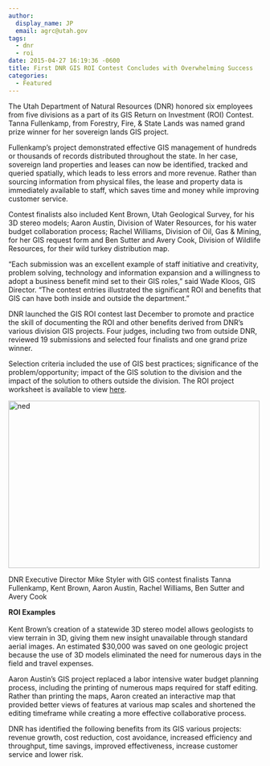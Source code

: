 ```yaml
---
author:
  display_name: JP
  email: agrc@utah.gov
tags:
  - dnr
  - roi
date: 2015-04-27 16:19:36 -0600
title: First DNR GIS ROI Contest Concludes with Overwhelming Success
categories:
  - Featured
---
```

<p>The Utah Department of Natural Resources (DNR) honored six employees from five divisions as a part of its GIS Return on Investment (ROI) Contest. Tanna Fullenkamp, from Forestry, Fire, & State Lands was named grand prize winner for her sovereign lands GIS project.</p>
<p>Fullenkamp’s project demonstrated effective GIS management of hundreds or thousands of records distributed throughout the state. In her case, sovereign land properties and leases can now be identified, tracked and queried spatially, which leads to less errors and more revenue. Rather than sourcing information from physical files, the lease and property data is immediately available to staff, which saves time and money while improving customer service.</p>
<p>Contest finalists also included Kent Brown, Utah Geological Survey, for his 3D stereo models; Aaron Austin, Division of Water Resources, for his water budget collaboration process; Rachel Williams, Division of Oil, Gas & Mining, for her GIS request form and Ben Sutter and Avery Cook, Division of Wildlife Resources, for their wild turkey distribution map.</p>
<p>“Each submission was an excellent example of staff initiative and creativity, problem solving, technology and information expansion and a willingness to adopt a business benefit mind set to their GIS roles,” said Wade Kloos, GIS Director. “The contest entries illustrated the significant ROI and benefits that GIS can have both inside and outside the department.”</p>
<p>DNR launched the GIS ROI contest last December to promote and practice the skill of documenting the ROI and other benefits derived from DNR’s various division GIS projects. Four judges, including two from outside DNR, reviewed 19 submissions and selected four finalists and one grand prize winner.</p>
<p>Selection criteria included the use of GIS best practices; significance of the problem/opportunity; impact of the GIS solution to the division and the impact of the solution to others outside the division.  The ROI project worksheet is available to view <a href="https://docs.google.com/a/utah.gov/spreadsheets/d/1ljdGlhD2MBhmtmR6GvODp7jNPGZjEu7Rhx3PCypcjzU/edit#gid=1841064929">here</a>. </p>
<div class="caption"><img class="ngg-singlepic ngg-center aligncenter" style="border: 0px solid black;" src="{{ "/images/GIS-Award-DNR-ROI.jpg" | prepend: site.baseurl }}" alt="ned" width="500" height="333" /><p class="caption-text">DNR Executive Director Mike Styler with GIS contest finalists Tanna Fullenkamp, Kent Brown, Aaron Austin, Rachel Williams, Ben Sutter and Avery Cook</p></div>
<p><strong>ROI Examples<br />
</strong><br />
Kent Brown’s creation of a statewide 3D stereo model allows geologists to view terrain in 3D, giving them new insight unavailable through standard aerial images.  An estimated $30,000 was saved on one geologic project because the use of 3D models eliminated the need for numerous days in the field and travel expenses.</p>
<p>Aaron Austin’s GIS project replaced a labor intensive water budget planning process, including the printing of numerous maps required for staff editing. Rather than printing the maps, Aaron created an interactive map that provided better views of features at various map scales and shortened the editing timeframe while creating a more effective collaborative process.</p>
<p>DNR has identified the following benefits from its GIS various projects:  revenue growth, cost reduction, cost avoidance, increased efficiency and throughput, time savings, improved effectiveness, increase customer service and lower risk.</p>
